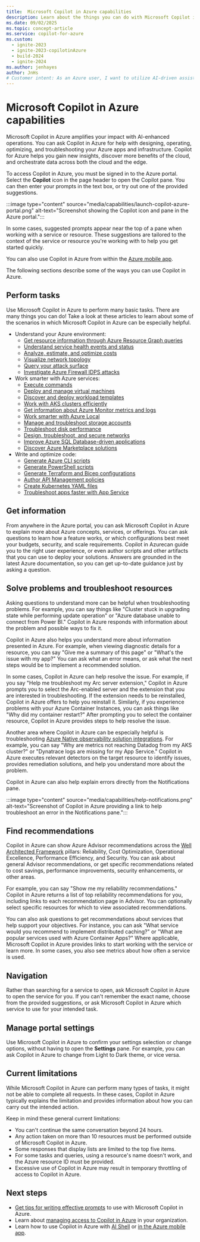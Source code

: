```yaml
---
title:  Microsoft Copilot in Azure capabilities
description: Learn about the things you can do with Microsoft Copilot in Azure.
ms.date: 09/02/2025
ms.topic: concept-article
ms.service: copilot-for-azure
ms.custom:
  - ignite-2023
  - ignite-2023-copilotinAzure
  - build-2024
  - ignite-2024
ms.author: jenhayes
author: JnHs
# Customer intent: As an Azure user, I want to utilize AI-driven assistance in Azure operations, so that I can optimize my app management, enhance troubleshooting, and efficiently navigate Azure services for improved performance and insights.
---
```


# Microsoft Copilot in Azure capabilities

Microsoft Copilot in Azure amplifies your impact with AI-enhanced operations. You can ask Copilot in Azure for help with designing, operating, optimizing, and troubleshooting your Azure apps and infrastructure. Copilot for Azure helps you gain new insights, discover more benefits of the cloud, and orchestrate data across both the cloud and the edge.

To access Copilot in Azure, you must be signed in to the Azure portal. Select the **Copilot** icon in the page header to open the Copilot pane. You can then enter your prompts in the text box, or try out one of the provided suggestions.

:::image type="content" source="media/capabilities/launch-copilot-azure-portal.png" alt-text="Screenshot showing the Copilot icon and pane in the Azure portal.":::

In some cases, suggested prompts appear near the top of a pane when working with a service or resource. These suggestions are tailored to the context of the service or resource you're working with to help you get started quickly.

You can also use Copilot in Azure from within the [Azure mobile app](../azure-portal/mobile-app/microsoft-copilot-in-azure.md).

The following sections describe some of the ways you can use Copilot in Azure.

## Perform tasks

Use Microsoft Copilot in Azure to perform many basic tasks. There are many things you can do! Take a look at these articles to learn about some of the scenarios in which Microsoft Copilot in Azure can be especially helpful.

- Understand your Azure environment:
  - [Get resource information through Azure Resource Graph queries](get-information-resource-graph.md)
  - [Understand service health events and status](understand-service-health.md)
  - [Analyze, estimate, and optimize costs](analyze-cost-management.md)
  - [Visualize network topology](visualize-network-topology.md)
  - [Query your attack surface](query-attack-surface.md)
  - [Investigate Azure Firewall IDPS attacks](/azure/firewall/firewall-copilot)
- Work smarter with Azure services:
  - [Execute commands](execute-commands.md)
  - [Deploy and manage virtual machines](deploy-vms-effectively.md)
  - [Discover and deploy workload templates](deploy-workload-templates.md)
  - [Work with AKS clusters efficiently](work-aks-clusters.md)
  - [Get information about Azure Monitor metrics and logs](get-monitoring-information.md)
  - [Work smarter with Azure Local](work-smarter-edge.md)
  - [Manage and troubleshoot storage accounts](improve-storage-accounts.md)
  - [Troubleshoot disk performance](troubleshoot-disk-performance.md)
  - [Design, troubleshoot, and secure networks](network-management.md)
  - [Improve Azure SQL Database-driven applications](/azure/azure-sql/copilot/copilot-azure-sql-overview#microsoft-copilot-for-azure-enhanced-scenarios)
  - [Discover Azure Marketplace solutions](discover-marketplace.md)
- Write and optimize code:
  - [Generate Azure CLI scripts](generate-cli-scripts.md)
  - [Generate PowerShell scripts](generate-powershell-scripts.md)
  - [Generate Terraform and Bicep configurations](generate-terraform-configurations.md)
  - [Author API Management policies](author-api-management-policies.md)
  - [Create Kubernetes YAML files](generate-kubernetes-yaml.md)
  - [Troubleshoot apps faster with App Service](troubleshoot-app-service.md)

## Get information

From anywhere in the Azure portal, you can ask Microsoft Copilot in Azure to explain more about Azure concepts, services, or offerings. You can ask questions to learn how a feature works, or which configurations best meet your budgets, security, and scale requirements. Copilot in Azurecan guide you to the right user experience, or even author scripts and other artifacts that you can use to deploy your solutions. Answers are grounded in the latest Azure documentation, so you can get up-to-date guidance just by asking a question.

## Solve problems and troubleshoot resources

Asking questions to understand more can be helpful when troubleshooting problems. For example, you can say things like "Cluster stuck in upgrading state while performing update operation" or "Azure database unable to connect from Power BI." Copilot in Azure responds with information about the problem and possible ways to fix it.

Copilot in Azure also helps you understand more about information presented in Azure. For example, when viewing diagnostic details for a resource, you can say "Give me a summary of this page" or "What's the issue with my app?" You can ask what an error means, or ask what the next steps would be to implement a recommended solution.

In some cases, Copilot in Azure can help resolve the issue. For example, if you say "Help me troubleshoot my Arc server extension," Copilot in Azure prompts you to select the Arc-enabled server and the extension that you are interested in troubleshooting. If the extension needs to be reinstalled, Copilot in Azure offers to help you reinstall it. Similarly, if you experience problems with your Azure Container Instances, you can ask things like "Why did my container restart?" After prompting you to select the container resource, Copilot in Azure provides steps to help resolve the issue.

Another area where Copilot in Azure can be especially helpful is troubleshooting [Azure Native observability solution integrations](/azure/partner-solutions/overview). For example, you can say "Why are metrics not reaching Datadog from my AKS cluster?" or "Dynatrace logs are missing for my App Service." Copilot in Azure executes relevant detectors on the target resource to identify issues, provides remediation solutions, and help you understand more about the problem.

Copilot in Azure can also help explain errors directly from the Notifications pane.

:::image type="content" source="media/capabilities/help-notifications.png" alt-text="Screenshot of Copilot in Azure providing a link to help troubleshoot an error in the Notifications pane.":::

## Find recommendations

Copilot in Azure can show Azure Advisor recommendations across the [Well Architected Framework](/azure/well-architected/what-is-well-architected-framework) pillars: Reliability, Cost Optimization, Operational Excellence, Performance Efficiency, and Security. You can ask about general Advisor recommendations, or get specific recommendations related to cost savings, performance improvements, security enhancements, or other areas.

For example, you can say "Show me my reliability recommendations." Copilot in Azure returns a list of top reliability recommendations for you, including links to each recommendation page in Advisor. You can optionally select specific resources for which to view associated recommendations.

You can also ask questions to get recommendations about services that help support your objectives. For instance, you can ask "What service would you recommend to implement distributed caching?" or "What are popular services used with Azure Container Apps?" Where applicable, Microsoft Copilot in Azure provides links to start working with the service or learn more. In some cases, you also see metrics about how often a service is used.

## Navigation

Rather than searching for a service to open, ask Microsoft Copilot in Azure to open the service for you. If you can't remember the exact name, choose from the provided suggestions, or ask Microsoft Copilot in Azure which service to use for your intended task.

## Manage portal settings

Use Microsoft Copilot in Azure to confirm your settings selection or change options, without having to open the **Settings** pane. For example, you can ask Copilot in Azure to change from Light to Dark theme, or vice versa.

## Current limitations

While Microsoft Copilot in Azure can perform many types of tasks, it might not be able to complete all requests. In these cases, Copilot in Azure typically explains the limitation and provides information about how you can carry out the intended action.

Keep in mind these general current limitations:

- You can't continue the same conversation beyond 24 hours.
- Any action taken on more than 10 resources must be performed outside of Microsoft Copilot in Azure.
- Some responses that display lists are limited to the top five items.
- For some tasks and queries, using a resource's name doesn't work, and the Azure resource ID must be provided.
- Excessive use of Copilot in Azure may result in temporary throttling of access to Copilot in Azure.

## Next steps

- [Get tips for writing effective prompts](write-effective-prompts.md) to use with Microsoft Copilot in Azure.
- Learn about [managing access to Copilot in Azure](manage-access.md) in your organization.
- Learn how to use Copilot in Azure with [AI Shell](ai-shell-overview.md) or [in the Azure mobile app](/azure/azure-portal/mobile-app/microsoft-copilot-in-azure).
